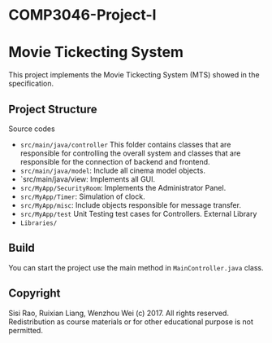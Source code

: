 # COMP3046-Project-I
# Movie Tickecting System

This project implements the Movie Tickecting System (MTS) showed
in the specification.

## Project Structure

Source codes
- `src/main/java/controller` This folder contains classes that are responsible for controlling the overall system and classes that are responsible for the connection of backend and frontend.
- `src/main/java/model`: Include all cinema model objects.
- `src/main/java/view: Implements all GUI.
- `src/MyApp/SecurityRoom`: Implements the Administrator Panel.
- `src/MyApp/Timer`: Simulation of clock.
- `src/MyApp/misc`: Include objects responsible for message transfer.
- `src/MyApp/test` Unit Testing test cases for Controllers.
External Library
- `Libraries/`


## Build

You can start the project use the main method in `MainController.java` class.

## Copyright

Sisi Rao, Ruixian Liang, Wenzhou Wei
(c) 2017. All rights reserved. Redistribution as course materials or
for other educational purpose is not permitted.